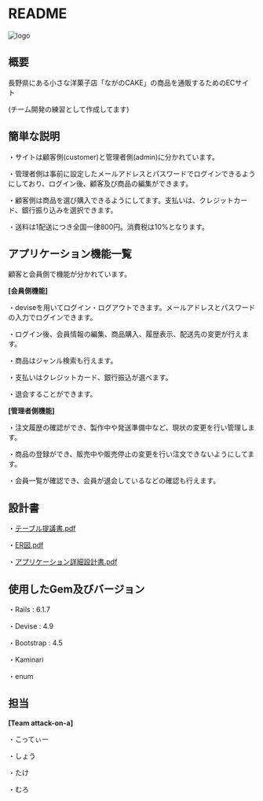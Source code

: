 # README

![logo](https://user-images.githubusercontent.com/122260585/227450985-32bf7af3-d4ae-4e5e-b839-49073bf64c5c.png)


## 概要
長野県にある小さな洋菓子店「ながのCAKE」の商品を通販するためのECサイト

(チーム開発の練習として作成してます)
## 簡単な説明
・サイトは顧客側(customer)と管理者側(admin)に分かれています。

・管理者側は事前に設定したメールアドレスとパスワードでログインできるようにしており、ログイン後、顧客及び商品の編集ができます。

・顧客側は商品を選び購入できるようにしてます。支払いは、クレジットカード、銀行振り込みを選択できます。

・送料は1配送につき全国一律800円。消費税は10%となります。

## アプリケーション機能一覧
顧客と会員側で機能が分かれています。

**[会員側機能]**

・deviseを用いてログイン・ログアウトできます。メールアドレスとパスワードの入力でログインできます。

・ログイン後、会員情報の編集、商品購入、履歴表示、配送先の変更が行えます。

・商品はジャンル検索も行えます。

・支払いはクレジットカード、銀行振込が選べます。

・退会することができます。

**[管理者側機能]**

・注文履歴の確認ができ、製作中や発送準備中など、現状の変更を行い管理します。

・商品の登録ができ、販売中や販売停止の変更を行い注文できないようにしてます。

・会員一覧が確認でき、会員が退会しているなどの確認も行えます。

## 設計書 

・[テーブル提議書.pdf](https://github.com/attack-on-a/nagano-cake/files/11059689/default.pdf)

・[ER図.pdf](https://github.com/attack-on-a/nagano-cake/files/11059722/ER.pdf)

・[アプリケーション詳細設計書.pdf](https://github.com/attack-on-a/nagano-cake/files/11059813/default.pdf)

## 使用したGem及びバージョン

・Rails : 6.1.7

・Devise : 4.9

・Bootstrap : 4.5

・Kaminari

・enum

## 担当
**[Team attack-on-a]**

・こってぃー

・しょう

・たけ

・むろ
